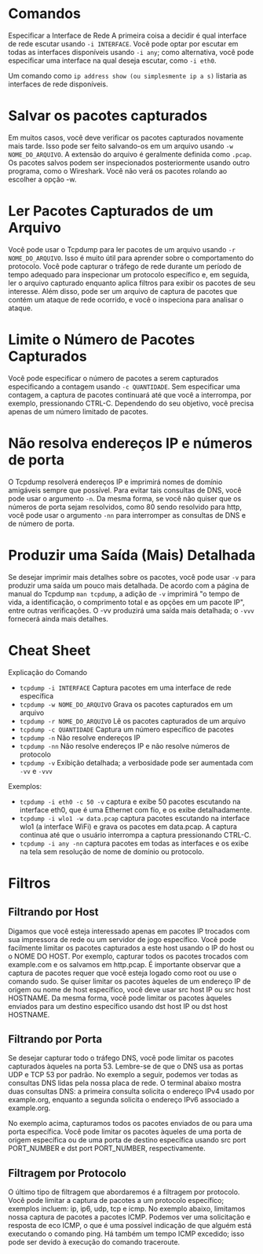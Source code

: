 # Comandos

Especificar a Interface de Rede
A primeira coisa a decidir é qual interface de rede escutar usando ```-i INTERFACE```. Você pode optar por escutar em todas as interfaces disponíveis usando ```-i any```; como alternativa, você pode especificar uma interface na qual deseja escutar, como ```-i eth0```.

Um comando como ```ip address show (ou simplesmente ip a s)``` listaria as interfaces de rede disponíveis.

# Salvar os pacotes capturados
Em muitos casos, você deve verificar os pacotes capturados novamente mais tarde. Isso pode ser feito salvando-os em um arquivo usando ```-w NOME_DO_ARQUIVO```. A extensão do arquivo é geralmente definida como ```.pcap```. Os pacotes salvos podem ser inspecionados posteriormente usando outro programa, como o Wireshark. Você não verá os pacotes rolando ao escolher a opção -w.

# Ler Pacotes Capturados de um Arquivo
Você pode usar o Tcpdump para ler pacotes de um arquivo usando ```-r NOME_DO_ARQUIVO```. Isso é muito útil para aprender sobre o comportamento do protocolo. Você pode capturar o tráfego de rede durante um período de tempo adequado para inspecionar um protocolo específico e, em seguida, ler o arquivo capturado enquanto aplica filtros para exibir os pacotes de seu interesse. Além disso, pode ser um arquivo de captura de pacotes que contém um ataque de rede ocorrido, e você o inspeciona para analisar o ataque.

# Limite o Número de Pacotes Capturados
Você pode especificar o número de pacotes a serem capturados especificando a contagem usando ```-c QUANTIDADE```. Sem especificar uma contagem, a captura de pacotes continuará até que você a interrompa, por exemplo, pressionando CTRL-C. Dependendo do seu objetivo, você precisa apenas de um número limitado de pacotes.

# Não resolva endereços IP e números de porta
O Tcpdump resolverá endereços IP e imprimirá nomes de domínio amigáveis sempre que possível. Para evitar tais consultas de DNS, você pode usar o argumento ```-n```. Da mesma forma, se você não quiser que os números de porta sejam resolvidos, como 80 sendo resolvido para http, você pode usar o argumento ```-nn``` para interromper as consultas de DNS e de número de porta.

# Produzir uma Saída (Mais) Detalhada
Se desejar imprimir mais detalhes sobre os pacotes, você pode usar ```-v``` para produzir uma saída um pouco mais detalhada. De acordo com a página de manual do Tcpdump ```man tcpdump```, a adição de ```-v``` imprimirá "o tempo de vida, a identificação, o comprimento total e as opções em um pacote IP", entre outras verificações. O -vv produzirá uma saída mais detalhada; o ```-vvv``` fornecerá ainda mais detalhes.

# Cheat Sheet
Explicação do Comando
* ```tcpdump -i INTERFACE``` Captura pacotes em uma interface de rede específica
* ```tcpdump -w NOME_DO_ARQUIVO``` Grava os pacotes capturados em um arquivo
* ```tcpdump -r NOME_DO_ARQUIVO``` Lê os pacotes capturados de um arquivo
* ```tcpdump -c QUANTIDADE``` Captura um número específico de pacotes
* ```tcpdump -n``` Não resolve endereços IP
* ```tcpdump -nn``` Não resolve endereços IP e não resolve números de protocolo
* ```tcpdump -v``` Exibição detalhada; a verbosidade pode ser aumentada com ```-vv``` e ```-vvv```

Exemplos:

* ```tcpdump -i eth0 -c 50 -v``` captura e exibe 50 pacotes escutando na interface eth0, que é uma Ethernet com fio, e os exibe detalhadamente.
* ```tcpdump -i wlo1 -w data.pcap``` captura pacotes escutando na interface wlo1 (a interface WiFi) e grava os pacotes em data.pcap. A captura continua até que o usuário interrompa a captura pressionando CTRL-C.
* ```tcpdump -i any -nn``` captura pacotes em todas as interfaces e os exibe na tela sem resolução de nome de domínio ou protocolo.

# Filtros
## Filtrando por Host
Digamos que você esteja interessado apenas em pacotes IP trocados com sua impressora de rede ou um servidor de jogo específico. Você pode facilmente limitar os pacotes capturados a este host usando o IP do host ou o NOME DO HOST. Por exemplo, capturar todos os pacotes trocados com example.com e os salvamos em http.pcap. É importante observar que a captura de pacotes requer que você esteja logado como root ou use o comando sudo.
Se quiser limitar os pacotes àqueles de um endereço IP de origem ou nome de host específico, você deve usar src host IP ou src host HOSTNAME. Da mesma forma, você pode limitar os pacotes àqueles enviados para um destino específico usando dst host IP ou dst host HOSTNAME.

## Filtrando por Porta
Se desejar capturar todo o tráfego DNS, você pode limitar os pacotes capturados àqueles na porta 53. Lembre-se de que o DNS usa as portas UDP e TCP 53 por padrão. No exemplo a seguir, podemos ver todas as consultas DNS lidas pela nossa placa de rede. O terminal abaixo mostra duas consultas DNS: a primeira consulta solicita o endereço IPv4 usado por example.org, enquanto a segunda solicita o endereço IPv6 associado a example.org.

No exemplo acima, capturamos todos os pacotes enviados de ou para uma porta específica. Você pode limitar os pacotes àqueles de uma porta de origem específica ou de uma porta de destino específica usando src port PORT_NUMBER e dst port PORT_NUMBER, respectivamente.

## Filtragem por Protocolo
O último tipo de filtragem que abordaremos é a filtragem por protocolo. Você pode limitar a captura de pacotes a um protocolo específico; exemplos incluem: ip, ip6, udp, tcp e icmp. No exemplo abaixo, limitamos nossa captura de pacotes a pacotes ICMP. Podemos ver uma solicitação e resposta de eco ICMP, o que é uma possível indicação de que alguém está executando o comando ping. Há também um tempo ICMP excedido; isso pode ser devido à execução do comando traceroute.







